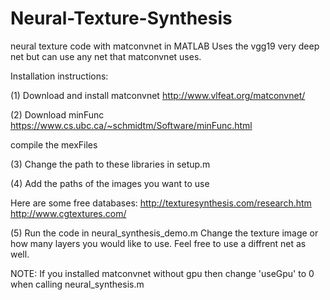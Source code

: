 # Neural-Texture-Synthesis
neural texture code with matconvnet in MATLAB 
Uses the vgg19 very deep net but can use any net that matconvnet uses. 


Installation instructions:

(1) Download and install matconvnet
http://www.vlfeat.org/matconvnet/

(2) Download minFunc 
https://www.cs.ubc.ca/~schmidtm/Software/minFunc.html

compile the mexFiles

(3) Change the path to these libraries in setup.m

(4) Add the paths of the images you want to use

Here are some free databases:
http://texturesynthesis.com/research.htm
http://www.cgtextures.com/

(5) Run the code in neural_synthesis_demo.m
Change the texture image or how many layers you would like to use.
Feel free to use a diffrent net as well.

NOTE: If you installed matconvnet without gpu then change 'useGpu' to 0 when calling neural_synthesis.m
